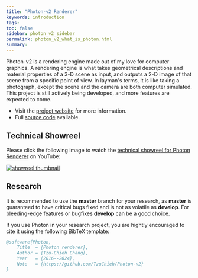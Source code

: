 ```yaml
---
title: "Photon-v2 Renderer"
keywords: introduction
tags: 
toc: false
sidebar: photon_v2_sidebar
permalink: photon_v2_what_is_photon.html
summary: 
---
```


Photon-v2 is a rendering engine made out of my love for computer graphics. A rendering engine is what takes geometrical descriptions and material properties of a 3-D scene as input, and outputs a 2-D image of that scene from a specific point of view. In layman's terms, it is like taking a photograph, except the scene and the camera are both computer simulated. This project is still actively being developed, and more features are expected to come.

* Visit the [project website](https://tzuchieh.github.io/Photon-v2-site/engine_docs/v2.0.0-beta/Photon/html/index.html) for more information.
* Full [source code](https://github.com/TzuChieh/Photon-v2) available.

## Technical Showreel

Please click the following image to watch the [technical showreel for Photon Renderer](https://www.youtube.com/watch?v=yieawWJ31pw) on YouTube:

[![showreel thumbnail](https://tzuchieh.github.io/images/gallery/showreel_thumbnail.jpg)](https://www.youtube.com/watch?v=yieawWJ31pw)

## Research

It is recommended to use the **master** branch for your research, as **master** is guaranteed to have critical bugs fixed and is not as volatile as **develop**. For bleeding-edge features or bugfixes **develop** can be a good choice.

If you use Photon in your research project, you are hightly encouraged to cite it using the following BibTeX template:

```latex.bib
@software{Photon,
    Title  = {Photon renderer},
    Author = {Tzu-Chieh Chang},
    Year   = {2016--2024},
    Note   = {https://github.com/TzuChieh/Photon-v2}
} 
```
